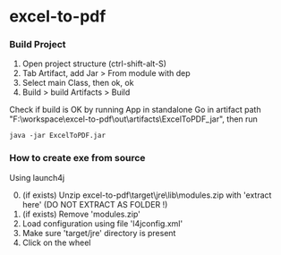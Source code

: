 # excel-to-pdf


### Build Project

1. Open project structure (ctrl-shift-alt-S)
2. Tab Artifact, add Jar > From module with dep
3. Select main Class, then ok, ok
4. Build > build Artifacts > Build

Check if build is OK by running App in standalone
Go in artifact path "F:\workspace\excel-to-pdf\out\artifacts\ExcelToPDF_jar", then run
```
java -jar ExcelToPDF.jar 
```

### How to create exe from source

Using launch4j

0. (if exists) Unzip excel-to-pdf\target\jre\lib\modules.zip with 'extract here' (DO NOT EXTRACT AS FOLDER !)
0. (if exists) Remove 'modules.zip'
1. Load configuration using file 'l4jconfig.xml'
2. Make sure 'target/jre' directory is present
3. Click on the wheel